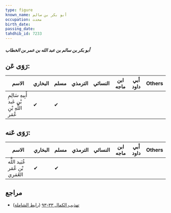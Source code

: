 ```yaml
---
type: figure
known_name: أبو بكر بن سالم
occupation: محدث
birth_date:
passing_date:
tahdhib_id: 7233
---
```

##### أبو بكر بن سالم بن عبد الله بن عمر بن الخطاب

## رَوَى عَن:
| الاسم                                        | البخاري | مسلم | الترمذي | النسائي | ابن ماجه | أبي داود | Others |
| -------------------------------------------- | ------- | ---- | ------- | ------- | -------- | -------- | ------ |
| أَبِيهِ سَالِمِ بْنِ عَبد اللَّهِ بْنِ عُمَر | ✔       | ✔    |         |         |          |          |        |
## رَوَى عَنه:
| الاسم                            | البخاري | مسلم | الترمذي | النسائي | ابن ماجه | أبي داود | Others |
| -------------------------------- | ------- | ---- | ------- | ------- | -------- | -------- | ------ |
| عُبَيد اللَّه بْن عُمَر العُمَري | ✔       | ✔    |         |         |          |          |        |
## مراجع
- [تهذيب الكمال ٣٣-٩٣](obsidian://open?vault=Tahdhib-al-Kamal&file=Figures/٧٢٣٣-أبو%20بكر%20بن%20سالم%20بن%20عبد%20الله%20بن%20عمر%20بن%20الخطاب) ([رابط الشاملة](https://shamela.ws/book/3722/17764))